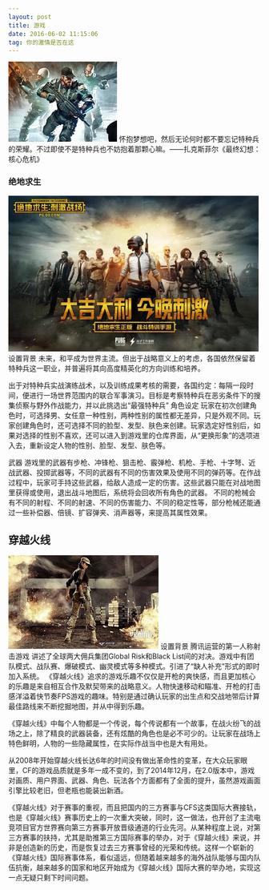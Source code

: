 ```yaml
---
layout: post
title: 游戏
date: 2016-06-02 11:15:06 
tag: 你的激情是否在这
---
```

![](/images/posts/iBeacon/88.jpg)
怀抱梦想吧，然后无论何时都不要忘记特种兵的荣耀。不过即使不是特种兵也不妨抱着那颗心嘛。——扎克斯菲尔《最终幻想：核心危机》

### 绝地求生
![](/images/posts/iBeacon/22.jpg)
   设置背景
未来，和平成为世界主流。但出于战略意义上的考虑，各国依然保留着特种兵这一职业，并普遍将其向高度精英化的方向训练和培养。

出于对特种兵实战演练战术，以及训练成果考核的需要，各国约定：每隔一段时间，便进行一场世界范围内的联合军事演习。目标是考察特种兵在恶劣条件下的搜集侦察与野外作战能力，并以此挑选出“最强特种兵”
   角色设定
玩家在初次创建角色时，可选择男、女任意一种性别，两种性别的属性都无差异，只是外观不同。玩家创建角色时，还可选择不同的脸型、发型、肤色来创建。玩家选定好性别后，如果对选择的性别不喜欢，还可以进入到游戏里的仓库界面，从“更换形象”的选项进入去，重新设定人物的性别、脸型、发型、肤色等。

   武器
游戏里的武器有步枪、冲锋枪、狙击枪、霰弹枪、机枪、手枪、十字弩、近战武器、投掷武器等，不同的武器有不同的伤害效果及使用不同的弹药等。在作战过程中，玩家可手持这些武器，给敌人造成一定的伤害。这些武器只能在对战地图里获得或使用，退出战斗地图后，系统将会回收所有角色的武器。
不同的枪械会有不同的射程、不同的射速、不同的伤害能力、不同的稳定性等，部分枪械还能通过一些补偿器、倍镜、扩容弹夹、消声器等，来提高其属性效果。
## 穿越火线 
![](/images/posts/iBeacon/th.jpg)
   设置背景
腾讯运营的第一人称射击游戏
讲述了全球两大佣兵集团Global Risk和Black List间的对决。游戏中有团队模式、战队赛、爆破模式、幽灵模式等多种模式。引进了“缺人补充”形式的即时加入系统。
《穿越火线》追求的游戏乐趣不仅仅是开枪的爽快感，而且更加核心的乐趣是来自相互合作及默契带来的战略意义。人物快速移动和瞄准、开枪的打击感洋溢着快节奏FPS游戏的趣味。特别是通过确认玩家的出生点和交战地带后计算最佳路线来不断挖掘地图，并从中得到乐趣。

《穿越火线》中每个人物都是一个传说，每个传说都有一个故事，在战火纷飞的战场之上，除了精良的武器装备，还有炫酷的角色也是必不可少的。让玩家在战场上特色鲜明，人物的一些隐藏属性，在实际作战当中也是大有用处。 

从2008年开始穿越火线长达6年的时间没有做出革命性的变革，在大众玩家眼里，CF的游戏品质就是多年一成不变的，到了2014年12月，在2.0版本中，游戏对画质、用户界面、武器、角色、玩法各个方面都有了全面的提升，虽然游戏画面引擎比较老旧，但老瓶也能装出新酒。  

《穿越火线》对于赛事的重视，而且把国内的三方赛事与CFS这类国际大赛接轨，也是《穿越火线》赛事历史上的一次重大突破，同时，这一做法，也开创了主流电竞项目官方世界赛向第三方赛事开放晋级通道的行业先河。从某种程度上说，对第三方赛事的扶持，尤其是助推第三方国际赛事的举办，对于《穿越火线》来说，并非是创造新的历史，而是恢复过去三方赛事曾经的光荣和传统。这样一个崭新的《穿越火线》国际赛事体系，看似遥远，但随着越来越多的海外战队能够与国内队伍抗衡，越来越多的国家和地区开始成为《穿越火线》国际大赛的举办地，实现这一点无疑只剩下时间问题。


<br>

